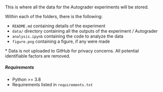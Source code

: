 This is where all the data for the Autograder experiments will be stored.

Within each of the folders, there is the following:
* `README.md` containing details of the experiment
* `data/` directory containing all the outputs of the experiment / Autograder
* `analysis.ipynb` containing the code to analyze the data
* `figure.png` containing a figure, if any were made

\* Data is not uploaded to GitHub for privacy concerns. All potential identifiable factors are removed.

##### Requirements
* Python >= 3.8
* Requirements listed in `requirements.txt`